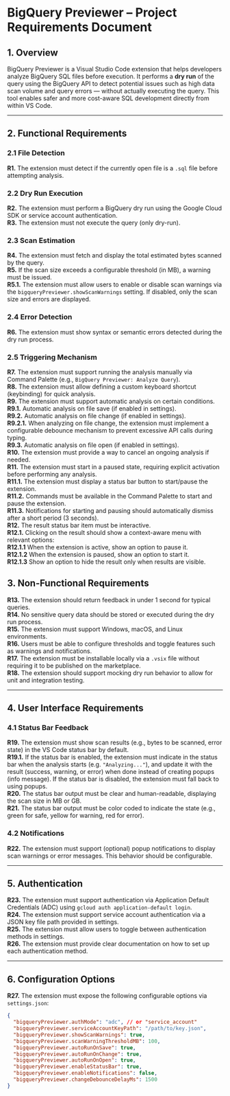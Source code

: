 # BigQuery Previewer – Project Requirements Document

## 1. Overview

BigQuery Previewer is a Visual Studio Code extension that helps developers analyze BigQuery SQL files before execution. It performs a **dry run** of the query using the BigQuery API to detect potential issues such as high data scan volume and query errors — without actually executing the query. This tool enables safer and more cost-aware SQL development directly from within VS Code.

---

## 2. Functional Requirements

### 2.1 File Detection  
**R1.** The extension must detect if the currently open file is a `.sql` file before attempting analysis.

### 2.2 Dry Run Execution  
**R2.** The extension must perform a BigQuery dry run using the Google Cloud SDK or service account authentication.  
**R3.** The extension must not execute the query (only dry-run).

### 2.3 Scan Estimation  
**R4.** The extension must fetch and display the total estimated bytes scanned by the query.  
**R5.** If the scan size exceeds a configurable threshold (in MB), a warning must be issued.  
  **R5.1.** The extension must allow users to enable or disable scan warnings via the `bigqueryPreviewer.showScanWarnings` setting. If disabled, only the scan size and errors are displayed.

### 2.4 Error Detection  
**R6.** The extension must show syntax or semantic errors detected during the dry run process.

### 2.5 Triggering Mechanism  
**R7.** The extension must support running the analysis manually via Command Palette (e.g., `BigQuery Previewer: Analyze Query`).  
**R8.** The extension must allow defining a custom keyboard shortcut (keybinding) for quick analysis.  
**R9.** The extension must support automatic analysis on certain conditions.  
  **R9.1.** Automatic analysis on file save (if enabled in settings).  
  **R9.2.** Automatic analysis on file change (if enabled in settings).  
    **R9.2.1.** When analyzing on file change, the extension must implement a configurable debounce mechanism to prevent excessive API calls during typing.  
  **R9.3.** Automatic analysis on file open (if enabled in settings).  
**R10.** The extension must provide a way to cancel an ongoing analysis if needed.  
**R11.** The extension must start in a paused state, requiring explicit activation before performing any analysis.  
  **R11.1.** The extension must display a status bar button to start/pause the extension.  
  **R11.2.** Commands must be available in the Command Palette to start and pause the extension.  
  **R11.3.** Notifications for starting and pausing should automatically dismiss after a short period (3 seconds).  
**R12.** The result status bar item must be interactive.  
  **R12.1.** Clicking on the result should show a context-aware menu with relevant options:  
    **R12.1.1** When the extension is active, show an option to pause it.  
    **R12.1.2** When the extension is paused, show an option to start it.  
    **R12.1.3** Show an option to hide the result only when results are visible.

## 3. Non-Functional Requirements

**R13.** The extension should return feedback in under 1 second for typical queries.  
**R14.** No sensitive query data should be stored or executed during the dry run process.  
**R15.** The extension must support Windows, macOS, and Linux environments.  
**R16.** Users must be able to configure thresholds and toggle features such as warnings and notifications.  
**R17.** The extension must be installable locally via a `.vsix` file without requiring it to be published on the marketplace.  
**R18.** The extension should support mocking dry run behavior to allow for unit and integration testing.  

---

## 4. User Interface Requirements

### 4.1 Status Bar Feedback  
**R19.** The extension must show scan results (e.g., bytes to be scanned, error state) in the VS Code status bar by default.  
  **R19.1.** If the status bar is enabled, the extension must indicate in the status bar when the analysis starts (e.g. `"Analyzing..."`), and update it with the result (success, warning, or error) when done instead of creating popups (info message). If the status bar is disabled, the extension must fall back to using popups.  
**R20.** The status bar output must be clear and human-readable, displaying the scan size in MB or GB.  
**R21.** The status bar output must be color coded to indicate the state (e.g., green for safe, yellow for warning, red for error).  

### 4.2 Notifications  
**R22.** The extension must support (optional) popup notifications to display scan warnings or error messages. This behavior should be configurable.

---

## 5. Authentication

**R23.** The extension must support authentication via Application Default Credentials (ADC) using `gcloud auth application-default login`.  
**R24.** The extension must support service account authentication via a JSON key file path provided in settings.  
**R25.** The extension must allow users to toggle between authentication methods in settings.  
**R26.** The extension must provide clear documentation on how to set up each authentication method.

---

## 6. Configuration Options

**R27.** The extension must expose the following configurable options via `settings.json`:

```json
{
  "bigqueryPreviewer.authMode": "adc", // or "service_account"
  "bigqueryPreviewer.serviceAccountKeyPath": "/path/to/key.json",
  "bigqueryPreviewer.showScanWarnings": true,
  "bigqueryPreviewer.scanWarningThresholdMB": 100,
  "bigqueryPreviewer.autoRunOnSave": true,
  "bigqueryPreviewer.autoRunOnChange": true,
  "bigqueryPreviewer.autoRunOnOpen": true,
  "bigqueryPreviewer.enableStatusBar": true,
  "bigqueryPreviewer.enableNotifications": false,
  "bigqueryPreviewer.changeDebounceDelayMs": 1500
}
```